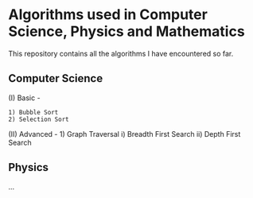 # Algorithms used in Computer Science, Physics and Mathematics

This repository contains all the algorithms I have encountered so far.


## Computer Science
(I) Basic - 

    1) Bubble Sort
    2) Selection Sort

(II) Advanced - 
    1) Graph Traversal
        i) Breadth First Search
        ii) Depth First Search



## Physics
...